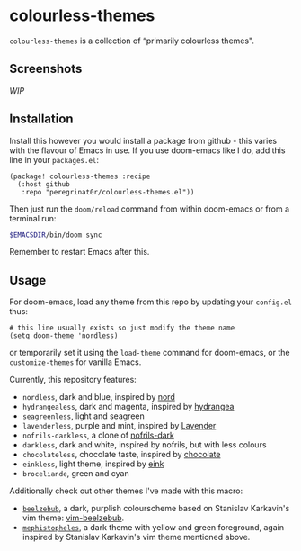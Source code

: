 # colourless-themes

`colourless-themes` is a collection of “primarily colourless themes".

## Screenshots 
*WIP*

## Installation

Install this however you would install a package from github - this varies with
the flavour of Emacs in use. If you use doom-emacs like I do, add this line in
your `packages.el`:

``` emacs-lisp
(package! colourless-themes :recipe
  (:host github
   :repo "peregrinat0r/colourless-themes.el"))
```

Then just run the `doom/reload` command from within doom-emacs or from a
terminal run:

``` sh
$EMACSDIR/bin/doom sync
```

Remember to restart Emacs after this.

## Usage

For doom-emacs, load any theme from this repo by updating your `config.el` thus:

``` emacs-lisp
# this line usually exists so just modify the theme name
(setq doom-theme 'nordless)
```

or temporarily set it using the `load-theme` command for doom-emacs, or the
`customize-themes` for vanilla Emacs.

Currently, this repository features:

- `nordless`, dark and blue, inspired by
  [nord](https://github.com/arcticicestudio/nord)
- `hydrangealess`, dark and magenta, inspired by
  [hydrangea](https://github.com/yuttie/hydrangea-emacs)
- `seagreenless`, light and seagreen
- `lavenderless`, purple and mint, inspired by
  [Lavender](https://github.com/emacsfodder/emacs-lavender-theme/)
- `nofrils-darkless`, a clone of
  [nofrils-dark](https://github.com/robertmeta/nofrils)
- `darkless`, dark and white, inspired by nofrils, but with less
  colours
- `chocolateless`, chocolate taste, inspired by
  [chocolate](https://github.com/SavchenkoValeriy/emacs-chocolate-theme)
- `einkless`, light theme, inspired by
  [eink](https://github.com/maio/eink-emacs)
- `broceliande`, green and cyan

Additionally check out other themes I've made with this macro:

- [`beelzebub`](https://gitlab.com/peregrinator/beelzebub.el), a dark, purplish
  colourscheme based on Stanislav Karkavin's vim theme:
  [vim-beelzebub](https://github.com/xdefrag/vim-beelzebub).
- [`mephistopheles`](https://gitlab.com/peregrinator/mephistopheles.el), a dark
  theme with yellow and green foreground, again inspired by Stanislav Karkavin's
  vim theme mentioned above.
  

